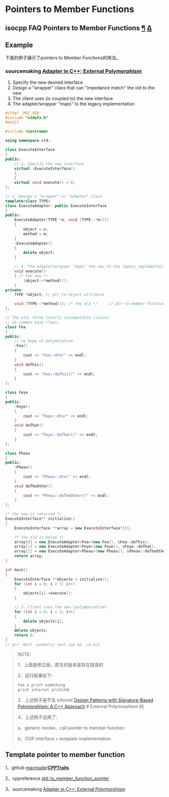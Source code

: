 # Pointers to Member Functions



## isocpp FAQ Pointers to Member Functions [¶](https://isocpp.org/wiki/faq/pointers-to-members) [Δ](https://isocpp.org/wiki/faq/pointers-to-members#)

## Example

下面的例子展示了pointers to Member Functions的用法。

### sourcemaking [Adapter in C++: External Polymorphism](https://sourcemaking.com/design_patterns/adapter/cpp/2)

1. Specify the new desired interface
2. Design a "wrapper" class that can "impedance match" the old to the new
3. The client uses (is coupled to) the new interface
4. The adapter/wrapper "maps" to the legacy implementation

```C++
#ifdef _MSC_VER
#include "stdafx.h"
#endif

#include <iostream>

using namespace std;

class ExecuteInterface
{
public:
	// 1. Specify the new interface
	virtual ~ExecuteInterface()
	{
	}
	virtual void execute() = 0;
};

// 2. Design a "wrapper" or "adapter" class
template<class TYPE>
class ExecuteAdapter: public ExecuteInterface
{
public:
	ExecuteAdapter(TYPE *o, void (TYPE::*m)())
	{
		object = o;
		method = m;
	}
	~ExecuteAdapter()
	{
		delete object;
	}

	// 4. The adapter/wrapper "maps" the new to the legacy implementation
	void execute()
	{ /* the new */
		(object->*method)();
	}
private:
	TYPE *object; // ptr-to-object attribute

	void (TYPE::*method)(); /* the old */     // ptr-to-member-function attribute
};

// The old: three totally incompatible classes
// no common base class,
class Fea
{
public:
	// no hope of polymorphism
	~Fea()
	{
		cout << "Fea::dtor" << endl;
	}
	void doThis()
	{
		cout << "Fea::doThis()" << endl;
	}
};

class Feye
{
public:
	~Feye()
	{
		cout << "Feye::dtor" << endl;
	}
	void doThat()
	{
		cout << "Feye::doThat()" << endl;
	}
};

class Pheau
{
public:
	~Pheau()
	{
		cout << "Pheau::dtor" << endl;
	}
	void doTheOther()
	{
		cout << "Pheau::doTheOther()" << endl;
	}
};

/* the new is returned */
ExecuteInterface** initialize()
{
	ExecuteInterface **array = new ExecuteInterface*[3];

	/* the old is below */
	array[0] = new ExecuteAdapter<Fea>(new Fea(), &Fea::doThis);
	array[1] = new ExecuteAdapter<Feye>(new Feye(), &Feye::doThat);
	array[2] = new ExecuteAdapter<Pheau>(new Pheau(), &Pheau::doTheOther);
	return array;
}

int main()
{
	ExecuteInterface **objects = initialize();
	for (int i = 0; i < 3; i++)
	{
		objects[i]->execute();
	}

	// 3. Client uses the new (polymporphism)
	for (int i = 0; i < 3; i++)
	{
		delete objects[i];
	}
	delete objects;
	return 0;
}
// g++ -Wall -pedantic test.cpp && ./a.out

```

> NOTE: 
>
> 1、上面是修正版，原文的版本是存在错误的
>
> 2、运行结果如下:
>
> ```C++
> fax & print something
> print internal printJob
> ```
>
> 3、上述例子是不及 informit [Design Patterns with Signature-Based Polymorphism: A C++ Approach](https://www.informit.com/articles/article.aspx?p=700594) # External Polymorphism 的
>
> 4、上述例子运用了: 
>
> a、generic  invoke、call pointer to member function
>
> b、OOP interface + template implementation





## Template pointer to member function

1、github [macmade](https://github.com/macmade)/**[CPPTraits](https://github.com/macmade/CPPTraits)**

2、cppreference [std::is_member_function_pointer](https://en.cppreference.com/w/cpp/types/is_member_function_pointer)

3、sourcemaking [Adapter in C++: External Polymorphism](https://sourcemaking.com/design_patterns/adapter/cpp/2)